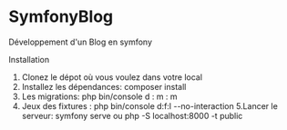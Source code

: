 # SymfonyBlog

Développement d'un Blog en symfony

Installation

   1. Clonez le dépot où vous voulez dans votre local
   2. Installez les dépendances: composer install
   3. Les migrations: php bin/console d : m : m
   4. Jeux des fixtures : php bin/console d:f:l  --no-interaction
   5.Lancer le serveur: symfony serve ou php -S localhost:8000 -t public
